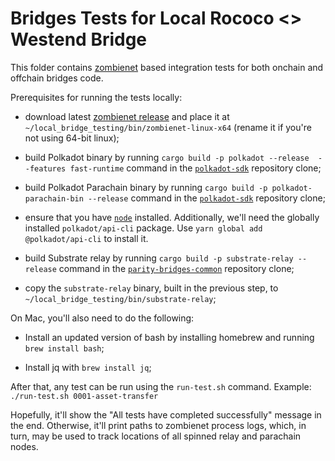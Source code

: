 # Bridges Tests for Local Rococo <> Westend Bridge

This folder contains [zombienet](https://github.com/paritytech/zombienet/) based integration tests for both
onchain and offchain bridges code.

Prerequisites for running the tests locally:

- download latest [zombienet release](https://github.com/paritytech/zombienet/releases) and place it at `~/local_bridge_testing/bin/zombienet-linux-x64` (rename it if you're not using 64-bit linux);

- build Polkadot binary by running `cargo build -p polkadot --release  --features fast-runtime` command in the
  [`polkadot-sdk`](https://github.com/paritytech/polkadot-sdk) repository clone;

- build Polkadot Parachain binary by running `cargo build -p polkadot-parachain-bin --release` command in the
  [`polkadot-sdk`](https://github.com/paritytech/polkadot-sdk) repository clone;

- ensure that you have [`node`](https://nodejs.org/en) installed. Additionally, we'll need the globally installed
  `polkadot/api-cli` package. Use `yarn global add @polkadot/api-cli` to install it.

- build Substrate relay by running `cargo build -p substrate-relay --release` command in the
  [`parity-bridges-common`](https://github.com/paritytech/parity-bridges-common) repository clone;

- copy the `substrate-relay` binary, built in the previous step, to `~/local_bridge_testing/bin/substrate-relay`;

On Mac, you'll also need to do the following:

- Install an updated version of bash by installing homebrew and running `brew install bash`;

- Install jq with `brew install jq`;

After that, any test can be run using the `run-test.sh` command.
Example: `./run-test.sh 0001-asset-transfer`

Hopefully, it'll show the
"All tests have completed successfully" message in the end. Otherwise, it'll print paths to zombienet
process logs, which, in turn, may be used to track locations of all spinned relay and parachain nodes.
